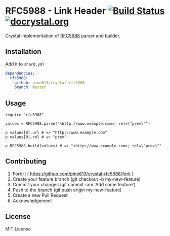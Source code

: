 # RFC5988 - Link Header [![Build Status](https://travis-ci.org/pine613/crystal-rfc5988.svg?branch=master)](https://travis-ci.org/pine613/crystal-rfc5988) [![docrystal.org](http://docrystal.org/badge.svg?style=round)](http://docrystal.org/github.com/pine613/crystal-rfc5988)

Crystal implementation of [RFC5988](https://tools.ietf.org/html/rfc5988) parser and builder.

## Installation

Add it to `shard.yml`

```yaml
dependencies:
  rfc5988:
    github: pine613/crystal-rfc5988
    branch: master
```

## Usage

```crystal
require "rfc5988"

values = RFC5988.parse("<http://www.example.com>; rel=\"prev\"")

p values[0].url # => "http://www.example.com"
p values[0].rel # => "prev"

p RFC5988.build(values) # => "<http://www.example.com>; rel=\"prev\""
```

## Contributing

1. Fork it ( https://github.com/pine613/crystal-rfc5988/fork )
2. Create your feature branch (git checkout -b my-new-feature)
3. Commit your changes (git commit -am 'Add some feature')
4. Push to the branch (git push origin my-new-feature)
5. Create a new Pull Request
6. Acknowledgement

## License

MIT License
